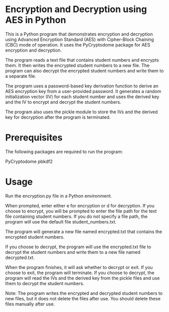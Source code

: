 # Encryption and Decryption using AES in Python
This is a Python program that demonstrates encryption and decryption using Advanced Encryption Standard (AES) with Cipher-Block Chaining (CBC) mode of operation. It uses the PyCryptodome package for AES encryption and decryption.

The program reads a text file that contains student numbers and encrypts them. It then writes the encrypted student numbers to a new file. The program can also decrypt the encrypted student numbers and write them to a separate file.

The program uses a password-based key derivation function to derive an AES encryption key from a user-provided password. It generates a random initialization vector (IV) for each student number and uses the derived key and the IV to encrypt and decrypt the student numbers.

The program also uses the pickle module to store the IVs and the derived key for decryption after the program is terminated.

# Prerequisites
The following packages are required to run the program:

PyCryptodome
pbkdf2
# Usage
Run the encryption.py file in a Python environment.

When prompted, enter either e for encryption or d for decryption. If you choose to encrypt, you will be prompted to enter the file path for the text file containing student numbers. If you do not specify a file path, the program will use the default file student_numbers.txt.

The program will generate a new file named encrypted.txt that contains the encrypted student numbers.

If you choose to decrypt, the program will use the encrypted.txt file to decrypt the student numbers and write them to a new file named decrypted.txt.

When the program finishes, it will ask whether to decrypt or exit. If you choose to exit, the program will terminate. If you choose to decrypt, the program will read the IVs and the derived key from the pickle files and use them to decrypt the student numbers.

Note: The program writes the encrypted and decrypted student numbers to new files, but it does not delete the files after use. You should delete these files manually after use.
